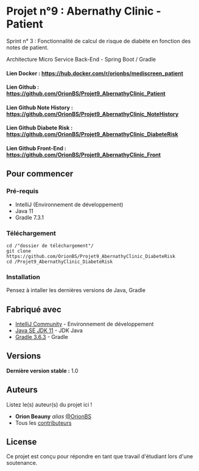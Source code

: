 # Projet n°9 : Abernathy Clinic - Patient

Sprint n° 3 : Fonctionnalité de calcul de risque de diabète en fonction des notes de patient.

Architecture Micro Service Back-End - Spring Boot / Gradle

#### Lien Docker : https://hub.docker.com/r/orionbs/mediscreen_patient

#### Lien Github : https://github.com/OrionBS/Projet9_AbernathyClinic_Patient

#### Lien Github Note History : https://github.com/OrionBS/Projet9_AbernathyClinic_NoteHistory
#### Lien Github Diabete Risk : https://github.com/OrionBS/Projet9_AbernathyClinic_DiabeteRisk
#### Lien Github Front-End : https://github.com/OrionBS/Projet9_AbernathyClinic_Front

## Pour commencer

### Pré-requis

- IntelliJ (Environnement de développement)
- Java 11
- Gradle 7.3.1

### Téléchargement

```
cd /"dossier de téléchargement"/
git clone https://github.com/OrionBS/Projet9_AbernathyClinic_DiabeteRisk
cd /Projet9_AbernathyClinic_DiabeteRisk
```

### Installation

Pensez à intaller les dernières versions de Java, Gradle

## Fabriqué avec

* [IntelliJ Community](https://www.jetbrains.com/idea/download/#section=windows) - Environnement de développement
* [Java SE JDK 11](https://www.oracle.com/java/technologies/javase-jdk11-downloads.html) - JDK Java
* [Gradle 3.6.3](https://gradle.org/install/) - Gradle

## Versions

**Dernière version stable :** 1.0

## Auteurs
Listez le(s) auteur(s) du projet ici !
* **Orion Beauny** _alias_ [@OrionBS](https://github.com/OrionBS)
* Tous les [contributeurs](https://github.com/OrionBS/Projet9_AbernathyClinic_DiabeteRisk/contributors)

## License

Ce projet est conçu pour répondre en tant que travail d'étudiant lors d'une soutenance.
